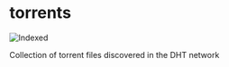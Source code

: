 torrents 
========
![Indexed](https://img.shields.io/badge/indexed-82176-blue)

Collection of torrent files discovered in the DHT network
